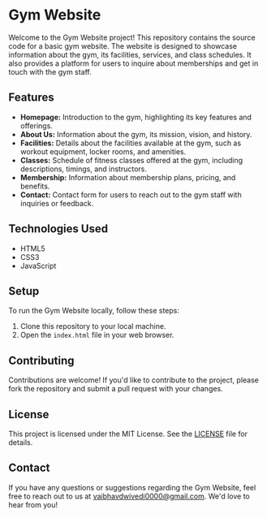 # Gym Website

Welcome to the Gym Website project! This repository contains the source code for a basic gym website. The website is designed to showcase information about the gym, its facilities, services, and class schedules. It also provides a platform for users to inquire about memberships and get in touch with the gym staff.

## Features

- **Homepage:** Introduction to the gym, highlighting its key features and offerings.
- **About Us:** Information about the gym, its mission, vision, and history.
- **Facilities:** Details about the facilities available at the gym, such as workout equipment, locker rooms, and amenities.
- **Classes:** Schedule of fitness classes offered at the gym, including descriptions, timings, and instructors.
- **Membership:** Information about membership plans, pricing, and benefits.
- **Contact:** Contact form for users to reach out to the gym staff with inquiries or feedback.

## Technologies Used

- HTML5
- CSS3
- JavaScript

## Setup

To run the Gym Website locally, follow these steps:

1. Clone this repository to your local machine.
2. Open the `index.html` file in your web browser.

## Contributing

Contributions are welcome! If you'd like to contribute to the project, please fork the repository and submit a pull request with your changes.

## License

This project is licensed under the MIT License. See the [LICENSE](LICENSE) file for details.

## Contact

If you have any questions or suggestions regarding the Gym Website, feel free to reach out to us at [vaibhavdwivedi0000@gmail.com](mailto:vaibhavdwivedi0000@gmail.com). We'd love to hear from you!
